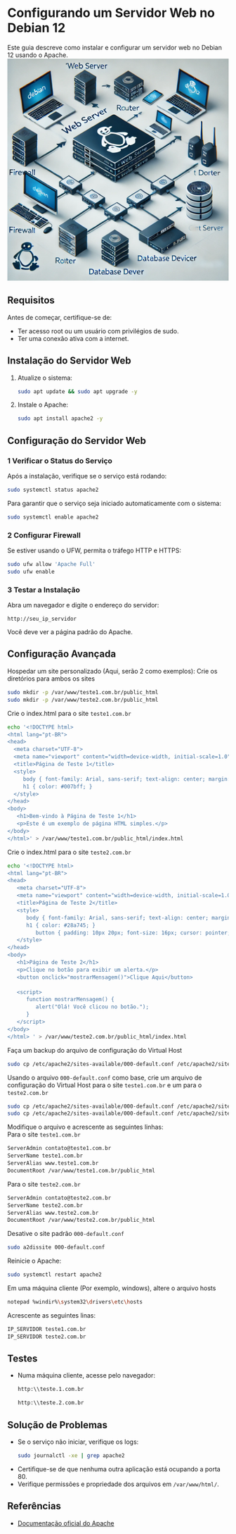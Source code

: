 # Configurando um Servidor Web no Debian 12
Este guia descreve como instalar e configurar um servidor web no Debian 12 usando o Apache.
![Servidor WEB](imagens/WebServer.webp)  
## Requisitos
Antes de começar, certifique-se de:
- Ter acesso root ou um usuário com privilégios de sudo.
- Ter uma conexão ativa com a internet.

## Instalação do Servidor Web
1. Atualize o sistema:
   ```bash
   sudo apt update && sudo apt upgrade -y
   ```

2. Instale o Apache:
   ```bash
   sudo apt install apache2 -y
   ```

## Configuração do Servidor Web
### 1 Verificar o Status do Serviço
Após a instalação, verifique se o serviço está rodando:
   ```bash
   sudo systemctl status apache2
   ```
   Para garantir que o serviço seja iniciado automaticamente com o sistema:
   ```bash
   sudo systemctl enable apache2
   ```

### 2 Configurar Firewall
Se estiver usando o UFW, permita o tráfego HTTP e HTTPS:
   ```bash
   sudo ufw allow 'Apache Full'
   sudo ufw enable
   ```

### 3 Testar a Instalação
Abra um navegador e digite o endereço do servidor:
   ```
   http://seu_ip_servidor
   ```
   Você deve ver a página padrão do Apache.

## Configuração Avançada
Hospedar um site personalizado (Aqui, serão 2 como exemplos):
   Crie os diretórios para ambos os sites
   ```bash
   sudo mkdir -p /var/www/teste1.com.br/public_html
   sudo mkdir -p /var/www/teste2.com.br/public_html
   ```
   
   Crie o index.html para o site `teste1.com.br`
   ```bash
   echo '<!DOCTYPE html>
   <html lang="pt-BR">
   <head>
     <meta charset="UTF-8">
     <meta name="viewport" content="width=device-width, initial-scale=1.0">
     <title>Página de Teste 1</title>
     <style>
        body { font-family: Arial, sans-serif; text-align: center; margin: 50px; }
        h1 { color: #007bff; }
     </style>
   </head>
   <body>
      <h1>Bem-vindo à Página de Teste 1</h1>
      <p>Este é um exemplo de página HTML simples.</p>
   </body>
   </html>' > /var/www/teste1.com.br/public_html/index.html
   ```
   
   Crie o index.html para o site `teste2.com.br`
   ```bash
   echo '<!DOCTYPE html>
   <html lang="pt-BR">
   <head>
      <meta charset="UTF-8">
      <meta name="viewport" content="width=device-width, initial-scale=1.0">
      <title>Página de Teste 2</title>
      <style>
         body { font-family: Arial, sans-serif; text-align: center; margin: 50px; }
         h1 { color: #28a745; }
            button { padding: 10px 20px; font-size: 16px; cursor: pointer; }
      </style>
   </head>
   <body>
      <h1>Página de Teste 2</h1>
      <p>Clique no botão para exibir um alerta.</p>
      <button onclick="mostrarMensagem()">Clique Aqui</button>

      <script>
         function mostrarMensagem() {
            alert("Olá! Você clicou no botão.");
         }
      </script>
   </body>
   </html> ' > /var/www/teste2.com.br/public_html/index.html
   ```
   
   Faça um backup do arquivo de configuração do Virtual Host
   ```bash
   sudo cp /etc/apache2/sites-available/000-default.conf /etc/apache2/sites-available/000-default.conf.old
   ```

   Usando o arquivo `000-default.conf` como base, crie um arquivo de configuração do Virtual Host para o site `teste1.com.br` e um para o `teste2.com.br`
   ```bash
   sudo cp /etc/apache2/sites-available/000-default.conf /etc/apache2/sites-available/teste1.com.br.conf
   sudo cp /etc/apache2/sites-available/000-default.conf /etc/apache2/sites-available/teste2.com.br.conf
   ```
   
   Modifique o arquivo e acrescente as seguintes linhas:  
   Para o site `teste1.com.br`
   ```bash
   ServerAdmin contato@teste1.com.br
   ServerName teste1.com.br
   ServerAlias www.teste1.com.br
   DocumentRoot /var/www/teste1.com.br/public_html
   ```  
   
   Para o site `teste2.com.br`
   ```bash
   ServerAdmin contato@teste2.com.br
   ServerName teste2.com.br
   ServerAlias www.teste2.com.br
   DocumentRoot /var/www/teste2.com.br/public_html
   ```
   
   Desative o site padrão `000-default.conf`
   ```bash
   sudo a2dissite 000-default.conf
   ```
   
   Reinicie o Apache:
   ```bash
   sudo systemctl restart apache2
   ```
   
   Em uma máquina cliente (Por exemplo, windows), altere o arquivo hosts
   ```bash
   notepad %windir%\system32\drivers\etc\hosts
   ```
   
   Acrescente as seguintes linas:
   ```bash
   IP_SERVIDOR teste1.com.br
   IP_SERVIDOR teste2.com.br
   ```
   
## Testes  
- Numa máquina cliente, acesse pelo navegador: 
  ```bash
  http:\\teste.1.com.br
  ```
  ```bash
  http:\\teste.2.com.br
  ```
  
## Solução de Problemas
- Se o serviço não iniciar, verifique os logs:
  ```bash
  sudo journalctl -xe | grep apache2
  ```
- Certifique-se de que nenhuma outra aplicação está ocupando a porta 80.
- Verifique permissões e propriedade dos arquivos em `/var/www/html/`.

## Referências
- [Documentação oficial do Apache](https://httpd.apache.org/docs/2.4/)


